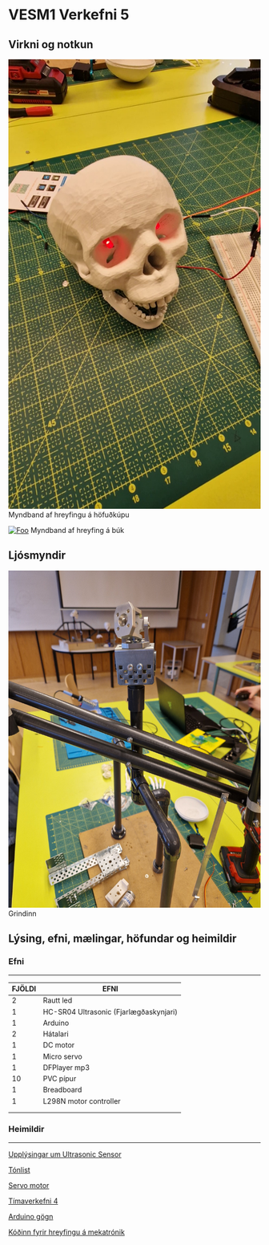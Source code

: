 # VESM1 Verkefni 5 

## Virkni og notkun

[![Foo](./Efni/Myndir/Skull%20Virkni_MYND.jpg)](https://drive.google.com/file/d/1RvkSpu6SGQ47MU8FCnfXZZsG8xI1Pf_O/view?usp=sharing)
Myndband af hreyfingu á höfuðkúpu

[![Foo](./Efni/)](https://drive.google.com/file/d/1vM3KPoFO6krJMG9DLv-ZY_mnuQAaxNLZ/view?usp=drivesdk)
Myndband af hreyfing á búk

## Ljósmyndir
 
![Mynd af grindinni](./Efni/Myndir/Grind.jpg)
Grindinn

## Lýsing, efni, mælingar, höfundar og heimildir

### Efni
---------
| FJÖLDI | EFNI|
|------|------|
| 2 | Rautt led|
| 1 | HC-SR04 Ultrasonic (Fjarlægðaskynjari)|
| 1 | Arduino |
| 2 | Hátalari |
| 1 | DC motor|
| 1 | Micro servo|
| 1 | DFPlayer mp3|
| 10 | PVC pípur|
| 1 | Breadboard|
| 1 | L298N motor controller|
| | |
| | | 


### Heimildir
--------
[Upplýsingar um Ultrasonic Sensor](https://lastminuteengineers.com/arduino-sr04-ultrasonic-sensor-tutorial/)

[Tónlist](https://github.com/HordurPalsson/VESM1-Verkefni-5/blob/main/Tonlist)

[Servo motor](https://lastminuteengineers.com/servo-motor-arduino-tutorial/)

[Tímaverkefni 4](https://github.com/VESM1VS/AFANGI/blob/main/Verkefni/Verkefni4.md)

[Arduino gögn](https://reference.arduino.cc/reference/en/)

[Kóðinn fyrir hreyfingu á mekatrónik](https://github.com/VESM1VS/AFANGI/blob/main/Kennsluefni/forritun_lokaverkefni.md)
